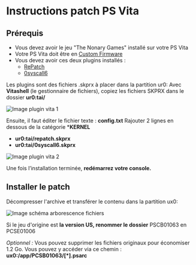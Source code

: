 # Instructions patch PS Vita

## Prérequis

- Vous devez avoir le jeu "The Nonary Games" installé sur votre PS Vita
- Votre PS Vita doit être en [Custom Firmware](https://enso.henkaku.xyz/)
- Vous devez avoir ces deux plugins installés :
    - [RePatch](https://github.com/dots-tb/rePatch-reDux0/releases)
    - [0syscall6](https://github.com/SKGleba/0syscall6/releases)

Les plugins sont des fichiers .skprx à placer dans la partition ur0:
Avec **Vitashell** (le gestionnaire de fichiers), copiez les fichiers SKPRX dans le dossier **ur0:tai/**

![Image plugin vita 1](/assets/jeu/999/jeufr/installation/plugin_vita_1.webp)

Ensuite, il faut éditer le fichier texte : **config.txt**
Rajouter 2 lignes en dessous de la catégorie ***KERNEL**
- **ur0:tai/repatch.skprx**
- **ur0:tai/0syscall6.skprx**

![Image plugin vita 2](/assets/jeu/999/jeufr/installation/plugin_vita_2.webp)

Une fois l’installation terminée, **redémarrez votre console.**

## Installer le patch

Décompresser l'archive et transférer le contenu dans la partition ux0:

![Image schéma arborescence fichiers](/assets/jeu/999/jeufr/installation/patch_vita_1.webp)

Si le jeu d'origine est **la version US, renommer le dossier** PSCB01063 en PCSE01006

*Optionnel :* Vous pouvez supprimer les fichiers originaux pour économiser 1.2 Go. Vous pouvez y accéder via ce chemin : **ux0:/app/PCSB01063/[*].psarc**
